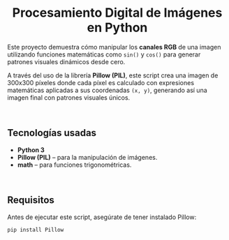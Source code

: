 <h1 align="center">Procesamiento Digital de Imágenes en Python</h1>

Este proyecto demuestra cómo manipular los **canales RGB** de una imagen utilizando funciones matemáticas como `sin()` y `cos()` para generar patrones visuales dinámicos desde cero.

A través del uso de la librería **Pillow (PIL)**, este script crea una imagen de 300x300 píxeles donde cada píxel es calculado con expresiones matemáticas aplicadas a sus coordenadas `(x, y)`, generando así una imagen final con patrones visuales únicos.

<br>

##  Tecnologías usadas

* **Python 3**
* **Pillow (PIL)** – para la manipulación de imágenes.
* **math** – para funciones trigonométricas.

<br>

## Requisitos

Antes de ejecutar este script, asegúrate de tener instalado Pillow:

```bash
pip install Pillow
```
